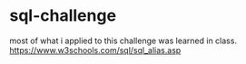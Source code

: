 # sql-challenge

most of what i applied to this challenge was learned in class.
https://www.w3schools.com/sql/sql_alias.asp

